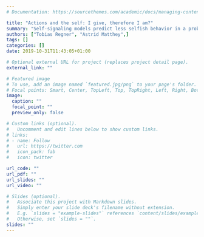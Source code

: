 ```yaml
---
# Documentation: https://sourcethemes.com/academic/docs/managing-content/

title: "Actions and the self: I give, therefore I am?"
summary: "Self-signaling models predict less selfish behavior in a probabilistic giving setting as individuals are predicted to invest in a pro-social identity. However, there is also substantial evidence that people tend to exploit situational excuses for selfish choices (for instance, uncertainty) and behave more selfishly. We contrast these two motivations experimentally in order to test which one is more prevalent in a reciprocal giving setting. Trustees' back transfer choices are elicited for five different transfer levels of the trustor. Moreover, we ask trustees to provide their back transfer schedule for different scenarios that vary the implementation probability of the back transfer. This design allows us to identify subjects who reciprocate and analyze how these reciprocators respond when self-image relevant factors are varied. Our results indicate that self-deception is prevalent when subjects make the back transfer choice. Twice as many subjects seem to exploit situational excuses than subjects who appear to invest in a pro-social identity."
authors: ["Tobias Regner", "Astrid Matthey",]
tags: []
categories: []
date: 2019-10-31T11:43:05+01:00

# Optional external URL for project (replaces project detail page).
external_link: ""

# Featured image
# To use, add an image named `featured.jpg/png` to your page's folder.
# Focal points: Smart, Center, TopLeft, Top, TopRight, Left, Right, BottomLeft, Bottom, BottomRight.
image:
  caption: ""
  focal_point: ""
  preview_only: false

# Custom links (optional).
#   Uncomment and edit lines below to show custom links.
# links:
# - name: Follow
#   url: https://twitter.com
#   icon_pack: fab
#   icon: twitter

url_code: ""
url_pdf: ""
url_slides: ""
url_video: ""

# Slides (optional).
#   Associate this project with Markdown slides.
#   Simply enter your slide deck's filename without extension.
#   E.g. `slides = "example-slides"` references `content/slides/example-slides.md`.
#   Otherwise, set `slides = ""`.
slides: ""
---
```

